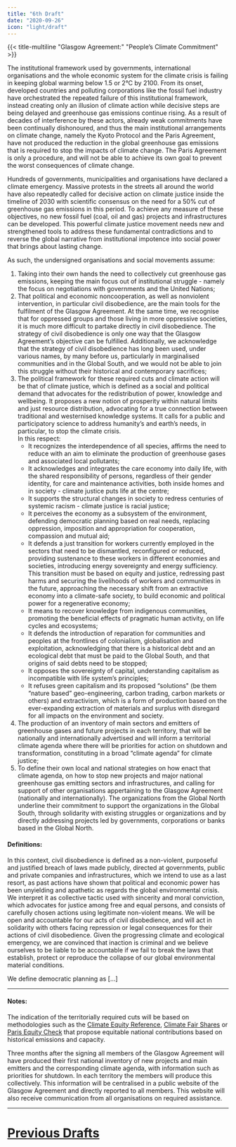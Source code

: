 ```yaml
---
title: "6th Draft"
date: "2020-09-26"
icon: "light/draft"
---
```


{{< title-multiline "Glasgow Agreement:" "People’s Climate Commitment" >}}

The institutional framework used by governments, international organisations and the whole economic system for the climate crisis is failing in keeping global warming below 1.5 or 2°C by 2100. From its onset, developed countries and polluting corporations like the fossil fuel industry have orchestrated the repeated failure of this institutional framework, instead creating only an illusion of climate action while decisive steps are being delayed and greenhouse gas emissions continue rising. As a result of decades of interference by these actors, already weak commitments have been continually dishonoured, and thus the main institutional arrangements on climate change, namely the Kyoto Protocol and the Paris Agreement, have not produced the reduction in the global greenhouse gas emissions that is required to stop the impacts of climate change. The Paris Agreement is only a procedure, and will not be able to achieve its own goal to prevent the worst consequences of climate change.  

Hundreds of governments, municipalities and organisations have declared a climate emergency. Massive protests in the streets all around the world have also repeatedly called for decisive action on climate justice inside the timeline of 2030 with scientific consensus on the need for a 50% cut of greenhouse gas emissions in this period. To achieve any measure of these objectives, no new fossil fuel (coal, oil and gas) projects and infrastructures can be developed. This powerful climate justice movement needs new and strengthened tools to address these fundamental contradictions and to reverse the global narrative from institutional impotence into social power that brings about lasting change.  

As such, the undersigned organisations and social movements assume:  
1. Taking into their own hands the need to collectively cut greenhouse gas emissions, keeping the main focus out of institutional struggle - namely the focus on negotiations with governments and the United Nations;  
2. That political and economic noncooperation, as well as nonviolent intervention, in particular civil disobedience, are the main tools for the fulfilment of the Glasgow Agreement. At the same time, we recognise that for oppressed groups and those living in more oppressive societies, it is much more difficult to partake directly in civil disobedience. The strategy of civil disobedience is only one way that the Glasgow Agreement’s objective can be fulfilled. Additionally, we acknowledge that the strategy of civil disobedience has long been used, under various names, by many before us, particularly in marginalised communities and in the Global South, and we would not be able to join this struggle without their historical and contemporary sacrifices;  
3. The political framework for these required cuts and climate action will be that of climate justice, which is defined as a social and political demand that advocates for the redistribution of power, knowledge and wellbeing. It proposes a new notion of prosperity within natural limits and just resource distribution, advocating for a true connection between traditional and westernised knowledge systems. It calls for a public and participatory science to address humanity’s and earth’s needs, in particular, to stop the climate crisis.  
In this respect:  
	- It recognizes the interdependence of all species, affirms the need to reduce with an aim to eliminate the production of greenhouse gases and associated local pollutants;
	- It acknowledges and integrates the care economy into daily life, with the shared responsibility of persons, regardless of their gender identity, for care and maintenance activities, both inside homes and in society - climate justice puts life at the centre;
	- It supports the structural changes in society to redress centuries of systemic racism - climate justice is racial justice;
	- It perceives the economy as a subsystem of the environment, defending democratic planning based on real needs, replacing oppression, imposition and appropriation for cooperation, compassion and mutual aid;
	- It defends a just transition for workers currently employed in the sectors that need to be dismantled, reconfigured or reduced, providing sustenance to these workers in different economies and societies, introducing energy sovereignty and energy sufficiency. This transition must be based on equity and justice, redressing past harms and securing the livelihoods of workers and communities in the future, approaching the necessary shift from an extractive economy into a climate-safe society, to build economic and political power for a regenerative economy;
	- It means to recover knowledge from indigenous communities, promoting the beneficial effects of pragmatic human activity, on life cycles and ecosystems;
	- It defends the introduction of reparation for communities and peoples at the frontlines of colonialism, globalisation and exploitation, acknowledging that there is a historical debt and an ecological debt that must be paid to the Global South, and that origins of said debts need to be stopped;
	- It opposes the sovereignty of capital, understanding capitalism as incompatible with life system’s principles;
	- It refuses green capitalism and its proposed “solutions" (be them “nature based” geo-engineering, carbon trading, carbon markets or others) and extractivism, which is a form of production based on the ever-expanding extraction of materials and surplus with disregard for all impacts on the environment and society.
4. The production of an inventory of main sectors and emitters of greenhouse gases and future projects in each territory, that will be nationally and internationally advertised and will inform a territorial climate agenda where there will be priorities for action on shutdown and transformation, constituting in a broad “climate agenda” for climate justice;
5. To define their own local and national strategies on how enact that climate agenda, on how to stop new projects and major national greenhouse gas emitting sectors and infrastructures, and calling for support of other organisations appertaining to the Glasgow Agreement (nationally and internationally). The organizations from the Global North underline their commitment to support the organizations in the Global South, through solidarity with existing struggles or organizations and by directly addressing projects led by governments, corporations or banks based in the Global North.  

#### Definitions:  

In this context, civil disobedience is defined as a non-violent, purposeful and justified breach of laws made publicly, directed at governments, public and private companies and infrastructures, which we intend to use as a last resort, as past actions have shown that political and economic power has been unyielding and apathetic as regards the global environmental crisis. We interpret it as collective tactic used with sincerity and moral conviction, which advocates for justice among free and equal persons, and consists of carefully chosen actions using legitimate non-violent means. We will be open and accountable for our acts of civil disobedience, and will act in solidarity with others facing repression or legal consequences for their actions of civil disobedience. Given the progressing climate and ecological emergency, we are convinced that inaction is criminal and we believe ourselves to be liable to be accountable if we fail to break the laws that establish, protect or reproduce the collapse of our global environmental material conditions.  

We define democratic planning as [...]  

---

#### Notes:  

The indication of the territorially required cuts will be based on methodologies such as the [Climate Equity Reference](https://climateequityreference.org/), [Climate Fair Shares](http://www.climatefairshares.org/) or [Paris Equity Check](http://paris-equity-check.org/) that propose equitable national contributions based on historical emissions and capacity.  

Three months after the signing all members of the Glasgow Agreement will have produced their first national inventory of new projects and main emitters and the corresponding climate agenda, with information such as priorities for shutdown. In each territory the members will produce this collectively. This information will be centralised in a public website of the Glasgow Agreement and directly reported to all members. This website will also receive communication from all organisations on required assistance.  

---

# [Previous Drafts](/drafts)
